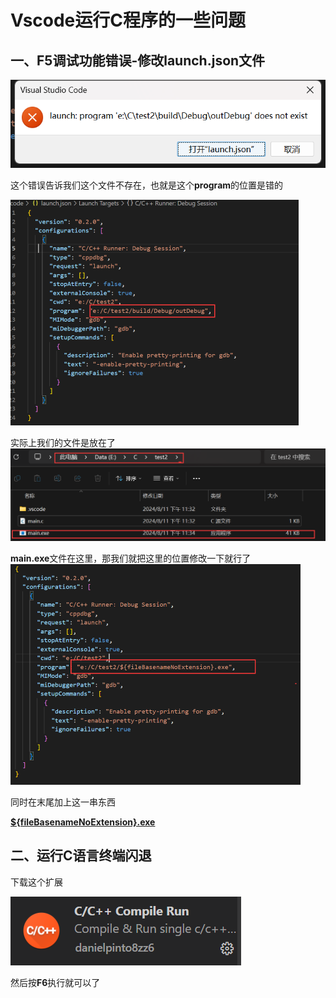 # Vscode运行C程序的一些问题

## 一、F5调试功能错误-修改launch.json文件


![Vscode.md202408112346021](https://raw.githubusercontent.com/ZhangZhen-huia/Note/main/img/202408120001570.png)

这个错误告诉我们这个文件不存在，也就是这个**program**的位置是错的



<img src="https://raw.githubusercontent.com/ZhangZhen-huia/Note/main/img/202408120002058.png" alt="Vscode.md202408112346471" style="zoom:50%;" />

实际上我们的文件是放在了
<img src="https://raw.githubusercontent.com/ZhangZhen-huia/Note/main/img/202408120002562.png" alt="Vscode.md202408112347777" style="zoom:50%;" />



**main.exe**文件在这里，那我们就把这里的位置修改一下就行了
<img src="https://raw.githubusercontent.com/ZhangZhen-huia/Note/main/img/202408120002501.png" alt="Vscode.md202408112347369" style="zoom:50%;" />

同时在末尾加上这一串东西

**<u>${fileBasenameNoExtension}.exe</u>**



## 二、运行C语言终端闪退

下载这个扩展

![Vscode.md202408112347297](https://raw.githubusercontent.com/ZhangZhen-huia/Note/main/img/202408120003488.png)



然后按**F6**执行就可以了

